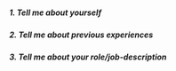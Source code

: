 
##### 1. Tell me about yourself

##### 2. Tell me about previous experiences

##### 3. Tell me about your role/job-description